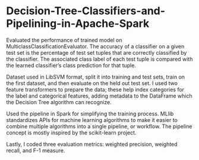 # Decision-Tree-Classifiers-and-Pipelining-in-Apache-Spark
Evaluated the performance of trained model on MulticlassClassificationEvaluator. The accuracy of a classifier on a given test set is the percentage of test set tuples that are correctly classified by the classifier. The associated class label of each test tuple is compared with the learned classifier’s class prediction for that tuple.   

Dataset used in LibSVM format, split it into training and test sets, train on the first dataset, and then evaluate on the held out test set. 
I used two feature transformers to prepare the data; these help index categories for the label and categorical features, adding metadata to the DataFrame which the Decision Tree algorithm can recognize.  

Used the pipeline in Spark for simplifying the training process. MLlib standardizes APIs for machine learning algorithms to make it easier to combine multiple algorithms into a single pipeline, or workflow. The pipeline concept is mostly inspired by the scikit-learn project.  

Lastly, I coded three evaluation metrics: weighted precision, weighted recall, and F-1 measure. 
